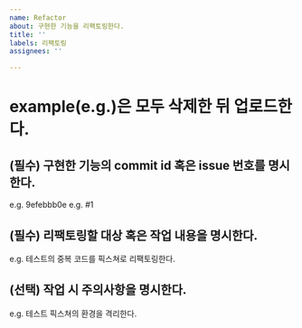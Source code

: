```yaml
---
name: Refactor
about: 구현한 기능을 리팩토링한다.
title: ''
labels: 리팩토링
assignees: ''

---
```


# example(e.g.)은 모두 삭제한 뒤 업로드한다.

## (필수) 구현한 기능의 commit id 혹은 issue 번호를 명시한다.
e.g. 9efebbb0e
e.g. #1

## (필수) 리팩토링할 대상 혹은 작업 내용을 명시한다.
e.g. 테스트의 중복 코드를 픽스쳐로 리팩토링한다.

## (선택) 작업 시 주의사항을 명시한다.
e.g. 테스트 픽스쳐의 환경을 격리한다.
